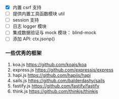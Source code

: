 - [x] 内置 csrf 支持
- [ ] 提供内置工具函数模块 util
- [ ] session 支持
- [ ] 日志 logger 模块
- [ ] 集成数据验证与 mock 模块： blind-mock
- [ ] 添加 API: ctx.jsonp()

### 一些优秀的框架
1. koa.js https://github.com/koajs/koa
2. express.js https://github.com/expressjs/express
3. hapi.js https://github.com/hapijs/hapi
4. sails.js https://github.com/balderdashy/sails
5. fastify.js https://github.com/fastify/fastify
6. think.js https://github.com/thinkjs/thinkjs